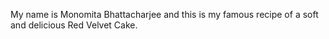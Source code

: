 My name is Monomita Bhattacharjee and this is my famous recipe of a soft and delicious Red Velvet Cake.